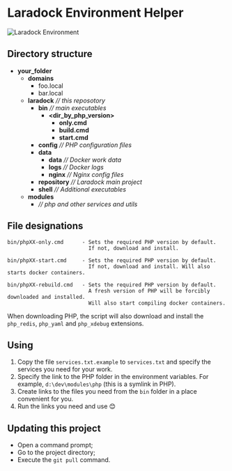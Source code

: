 # Laradock Environment Helper

<img src="https://preview.dragon-code.pro/andrey-helldar/laradock-environment.svg?brand=docker" alt="Laradock Environment"/> 

## Directory structure

- **your_folder**
    - **domains**
        - foo.local
        - bar.local
    - **laradock** _// this reposotory_
        - **bin** _// main executables_
            - **<dir_by_php_version>**
                - **only.cmd**
                - **build.cmd**
                - **start.cmd**
        - **config** _// PHP configuration files_
        - **data**
            - **data** _// Docker work data_
            - **logs** _// Docker logs_
            - **nginx** _// Nginx config files_
        - **repository** _// Laradock main project_
        - **shell** _// Additional executables_
    - **modules**
        - _// php and other services and utils_

## File designations

    bin/phpXX-only.cmd      - Sets the required PHP version by default.
                              If not, download and install.

    bin/phpXX-start.cmd     - Sets the required PHP version by default.
                              If not, download and install. Will also starts docker containers.

    bin/phpXX-rebuild.cmd   - Sets the required PHP version by default.
                              A fresh version of PHP will be forcibly downloaded and installed.
                              Will also start compiling docker containers.

When downloading PHP, the script will also download and install the `php_redis`, `php_yaml` and `php_xdebug` extensions.

## Using

1. Copy the file `services.txt.example` to `services.txt` and specify the services you need for your work.
2. Specify the link to the PHP folder in the environment variables. For example, `d:\dev\modules\php` (this is a symlink in PHP).
3. Create links to the files you need from the `bin` folder in a place convenient for you.
4. Run the links you need and use 😊

## Updating this project

- Open a command prompt;
- Go to the project directory;
- Execute the `git pull` command.

